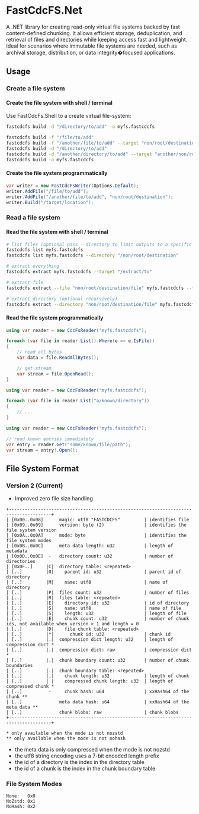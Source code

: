# FastCdcFS.Net

A .NET library for creating read-only virtual file systems backed by fast content-defined chunking. It allows efficient storage, deduplication, and retrieval of files and directories while keeping access fast and lightweight. Ideal for scenarios where immutable file systems are needed, such as archival storage, distribution, or data integrity�focused applications.

## Usage

### Create a file system

#### Create the file system with shell / terminal

Use FastCdcFs.Shell to a create virtual file-system:

```bash
fastcdcfs build -d "/directory/to/add" -o myfs.fastcdcfs
```

```bash
fastcdcfs build -f "/file/to/add"
fastcdcfs build -f "/another/file/to/add" --target "non/root/destination"
fastcdcfs build -d "/directory/to/add"
fastcdcfs build -d "/another/directory/to/add" --target "another/non/root/destination" --recursive
fastcdcfs build -o myfs.fastcdcfs
```

#### Create the file system programmatically

```csharp
var writer = new FastCdcFsWriter(Options.Default);
writer.AddFile("/file/to/add");
writer.AddFile("/another/file/to/add", "non/root/destination");
writer.Build("/target/location");
```

### Read a file system

#### Read the file system with shell / terminal

```bash
# list files (optional pass --directory to limit outputs to a specific directory)
fastcdcfs list myfs.fastcdcfs
fastcdcfs list myfs.fastcdcfs --directory "/non/root/destination"

# extract everything
fastcdcfs extract myfs.fastcdcfs --target "/extract/to"

# extract file
fastcdcfs extract --file "non/root/destination/file" myfs.fastcdcfs --target "/extract/to"

# extract directory (optional recursively)
fastcdcfs extract --directory "non/root/destination/file" myfs.fastcdcfs --target "/extract/to"
```
#### Read the file system programmatically

```csharp
using var reader = new CdcFsReader("myfs.fastcdcfs");

foreach (var file in reader.List().Where(e => e.IsFile))
{
    // read all bytes
    var data = file.ReadAllBytes();

    // get stream
    var stream = file.OpenRead();
}
```

```csharp
using var reader = new CdcFsReader("myfs.fastcdcfs");

foreach (var file in reader.List("a/known/directory"))
{
    // ...
}
```

```csharp
using var reader = new CdcFsReader("myfs.fastcdcfs");

// read known entries immediately
var entry = reader.Get("some/known/file/path");
var stream = entry!.Open();
```

## File System Format

### Version 2 (Current)

 - Improved zero file size handling

```
+--------------------------------------------------------------------------------------+
| [0x00..0x08]      magic: utf8 "FASTCDCFS"         | identifies file
| [0x09..0x09]      version: byte (2)               | identifies the file system version
| [0x0A..0x0A]      mode: byte                      | identifies the file system modes
| [0x0B..0x0C]      meta data length: u32           | length of metadata
| [0x0D..0x0E]  -   directory count: u32            | number of directories
| [0x0F..]     |C|  directory table: <repeated>
| [..]         |O|    parent id: u32                | parent id of directory
| [..]         |M|    name: utf8                    | name of directory
| [..]         |P|  files count: u32                | number of files
| [..]         |R|  files table: <repeated>
| [..]         |E|    directory id: u32             | id of directory
| [..]         |S|    name: utf8                    | name of file
| [..]         |S|    length: u32                   | length of file
| [..]         |E|    chunk count: u32              | number of chunk ids, not available when version > 1 and length = 0
| [..]         |D|    file chunk table: <repeated>
| [..]         |*|      chunk id: u32               | chunk id
| [..]         |.|  compression dict length: u32    | length of compression dict *
| [..]         |.|  compression dict: raw           | compression dict *
| [..]         |.|  chunk boundary count: u32       | number of chunk boundaries
| [..]         |.|  chunk boundary table: <repeated>
| [..]         |.|    chunk length: u32             | length of chunk
| [..]         | |    compressed chunk length: u32  | length of compressed chunk *
| [..]          -     chunk hash: u64               | xxHash64 of the chunk **
| [..]              meta data hash: u64             | xxHash64 of the meta data **
| [..]              chunk blobs: raw                | chunk blobs
+--------------------------------------------------------------------------------------+

* only available when the mode is not nozstd
** only available when the mode is not nohash
```

- the meta data is only compressed when the mode is not nozstd
- the utf8 string encoding uses a 7-bit encoded length prefix
- the id of a directory is the index in the directory table
- the id of a chunk is the index in the chunk boundary table

### File System Modes

```
None:   0x0
NoZstd: 0x1
NoHash: 0x2
```